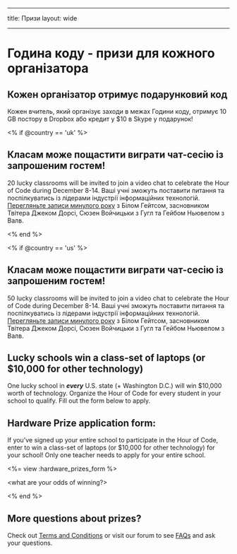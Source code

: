 * * *

title: Призи layout: wide

* * *

# Година коду - призи для кожного організатора

## Кожен організатор отримує подарунковий код

Кожен вчитель, який організує заходи в межах Години коду, отримує 10 GB постору в Dropbox або кредит у $10 в Skype у подарунок!

<% if @country == 'uk' %>

## Класам може пощастити виграти чат-сесію із запрошеним гостем!

20 lucky classrooms will be invited to join a video chat to celebrate the Hour of Code during December 8-14. Ваші учні зможуть поставити питання та поспілкуватись із лідерами індустрії інформаційних технологій. [Перегляньте записи минулого року](http://www.youtube.com/playlist?list=PLzdnOPI1iJNckJ81gRpJe5mR7imAHDl9a) з Білом Гейтсом, засновником Твітера Джеком Дорсі, Сюзен Войчицьки з Гугл та Гейбом Ньювелом з Валв.

<% end %>

<% if @country == 'us' %>

## Класам може пощастити виграти чат-сесію із запрошеним гостем!

50 lucky classrooms will be invited to join a video chat to celebrate the Hour of Code during December 8-14. Ваші учні зможуть поставити питання та поспілкуватись із лідерами індустрії інформаційних технологій. [Перегляньте записи минулого року](http://www.youtube.com/playlist?list=PLzdnOPI1iJNckJ81gRpJe5mR7imAHDl9a) з Білом Гейтсом, засновником Твітера Джеком Дорсі, Сюзен Войчицьки з Гугл та Гейбом Ньювелом з Валв.

## Lucky schools win a class-set of laptops (or $10,000 for other technology)

One lucky school in ***every*** U.S. state (+ Washington D.C.) will win $10,000 worth of technology. Organize the Hour of Code for every student in your school to qualify. Fill out the form below to apply.

## Hardware Prize application form:

If you’ve signed up your entire school to participate in the Hour of Code, enter to win a class-set of laptops (or $10,000 for other technology) for your school! Only one teacher needs to apply for your entire school.

<%= view :hardware_prizes_form %>

<what are your odds of winning?>

<see a list of all schools signed up for the hour code in your state. one public k-12 school every u.s. state will win class-set laptops.>

<% end %>

## More questions about prizes?

Check out [Terms and Conditions](/prizes-terms) or visit our forum to see [FAQs](http://support.code.org) and ask your questions.